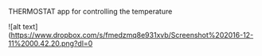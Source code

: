 THERMOSTAT app for controlling the temperature

![alt text](https://www.dropbox.com/s/fmedzmq8e931xvb/Screenshot%202016-12-11%2000.42.20.png?dl=0
